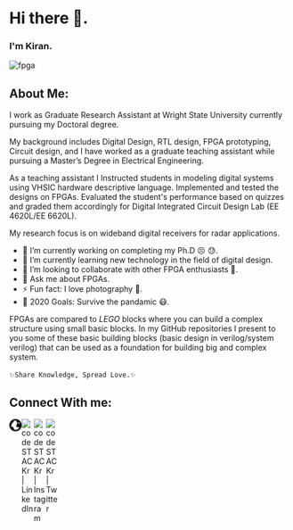 # Hi there 👋.

### I'm Kiran.

<!--![FPGA](fpga.png)-->

![fpga](https://user-images.githubusercontent.com/34355273/89976131-a2260700-dc35-11ea-8b5d-8a62fd78734a.png)

## About Me:

I work as Graduate Research Assistant at Wright State University currently pursuing my Doctoral degree.

My background includes Digital Design, RTL design, FPGA prototyping, Circuit design, and I have worked as a graduate teaching assistant while pursuing a Master’s Degree in Electrical Engineering.

As a teaching assistant I Instructed students in modeling digital systems using VHSIC hardware descriptive language. Implemented and tested the designs on FPGAs. Evaluated the student's performance based on quizzes and graded them accordingly for Digital Integrated Circuit Design Lab (EE 4620L/EE 6620L).

My research focus is on wideband digital receivers for radar applications.

- 🔭 I’m currently working on completing my Ph.D :persevere: :sweat:.
- 🌱 I’m currently learning new technology in the field of digital design.
- 👯 I’m looking to collaborate with other FPGA enthusiasts :handshake:.
- 💬 Ask me about FPGAs.
- ⚡ Fun fact: I love photography :camera_flash:.
- :goal_net: 2020 Goals: Survive the pandamic	:mask:.


FPGAs are compared to _LEGO_ blocks where you can build a complex structure using small basic blocks. In my GitHub repositories I present to you some of these basic building blocks (basic design in verilog/system verilog) that can be used as a foundation for building big and complex system.

`✨Share Knowledge, Spread Love.✨`


## Connect With me:
[<img align="left" alt="codeSTACKr.com" width="22px" src="https://raw.githubusercontent.com/iconic/open-iconic/master/svg/globe.svg" />][website]
[<img align="left" alt="codeSTACKr | LinkedIn" width="22px" src="https://cdn.jsdelivr.net/npm/simple-icons@v3/icons/linkedin.svg" />][linkedin]
[<img align="left" alt="codeSTACKr | Instagram" width="22px" src="https://cdn.jsdelivr.net/npm/simple-icons@v3/icons/instagram.svg" />][instagram]
[<img align="left" alt="codeSTACKr | Twitter" width="22px" src="https://cdn.jsdelivr.net/npm/simple-icons@v3/icons/twitter.svg" />][twitter]

<br />
<br />

<!--![YOUR github stats](https://github-readme-stats.vercel.app/api?username=Kiran760043) -->


[website]: https://kiranj.com/
[linkedin]: https://www.linkedin.com/in/kiran760043/
[instagram]: https://www.instagram.com/kireative_/
[twitter]: https://twitter.com/kiran760043
